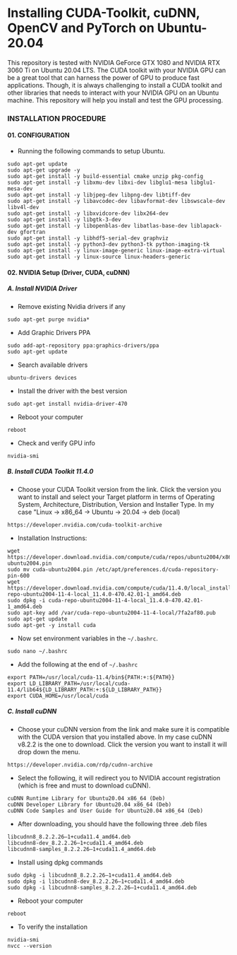 # Installing CUDA-Toolkit, cuDNN, OpenCV and PyTorch on Ubuntu-20.04
This repository is tested with NVIDIA GeForce GTX 1080 and NVIDIA RTX 3060 Ti on Ubuntu 20.04 LTS. 
The CUDA toolkit with your NVIDIA GPU can be a great tool that can harness the power of GPU to produce fast applications. Though, it is always challenging to install a CUDA toolkit and other libraries that needs to interact with your NVIDIA GPU on an Ubuntu machine. This repository will help you install and test the GPU processing. 


### INSTALLATION PROCEDURE

#### 01. CONFIGURATION
- Running the following commands to setup Ubuntu.
```
sudo apt-get update
sudo apt-get upgrade -y
sudo apt-get install -y build-essential cmake unzip pkg-config
sudo apt-get install -y libxmu-dev libxi-dev libglu1-mesa libglu1-mesa-dev
sudo apt-get install -y libjpeg-dev libpng-dev libtiff-dev
sudo apt-get install -y libavcodec-dev libavformat-dev libswscale-dev libv4l-dev
sudo apt-get install -y libxvidcore-dev libx264-dev
sudo apt-get install -y libgtk-3-dev
sudo apt-get install -y libopenblas-dev libatlas-base-dev liblapack-dev gfortran
sudo apt-get install -y libhdf5-serial-dev graphviz
sudo apt-get install -y python3-dev python3-tk python-imaging-tk
sudo apt-get install -y linux-image-generic linux-image-extra-virtual
sudo apt-get install -y linux-source linux-headers-generic
```

#### 02. NVIDIA Setup (Driver, CUDA, cuDNN)
##### A. Install NVIDIA Driver
- Remove existing Nvidia drivers if any
```
sudo apt-get purge nvidia*
```
- Add Graphic Drivers PPA
```
sudo add-apt-repository ppa:graphics-drivers/ppa
sudo apt-get update
```
- Search available drivers
```
ubuntu-drivers devices
```
- Install the driver with the best version
```
sudo apt-get install nvidia-driver-470
```
- Reboot your computer
```
reboot
```
- Check and verify GPU info
```
nvidia-smi
```

##### B. Install CUDA Toolkit 11.4.0
- Choose your CUDA Toolkit version from the link. Click the version you want to install and select your Target platform in terms of Operating System, 
Architecture, Distribution, Version and Installer Type. In my case "Linux -> x86_64 -> Ubuntu -> 20.04 -> deb (local)
```
https://developer.nvidia.com/cuda-toolkit-archive
```
- Installation Instructions:
```
wget https://developer.download.nvidia.com/compute/cuda/repos/ubuntu2004/x86_64/cuda-ubuntu2004.pin
sudo mv cuda-ubuntu2004.pin /etc/apt/preferences.d/cuda-repository-pin-600
wget https://developer.download.nvidia.com/compute/cuda/11.4.0/local_installers/cuda-repo-ubuntu2004-11-4-local_11.4.0-470.42.01-1_amd64.deb
sudo dpkg -i cuda-repo-ubuntu2004-11-4-local_11.4.0-470.42.01-1_amd64.deb
sudo apt-key add /var/cuda-repo-ubuntu2004-11-4-local/7fa2af80.pub
sudo apt-get update
sudo apt-get -y install cuda
```
- Now set environment variables in the `~/.bashrc`.
```
sudo nano ~/.bashrc
```
- Add the following at the end of `~/.bashrc`
```
export PATH=/usr/local/cuda-11.4/bin${PATH:+:${PATH}}
export LD_LIBRARY_PATH=/usr/local/cuda-11.4/lib64${LD_LIBRARY_PATH:+:${LD_LIBRARY_PATH}}
export CUDA_HOME=/usr/local/cuda
```

##### C. Install cuDNN
- Choose your cuDNN version from the link and make sure it is compatible with the CUDA version that you installed above. In my case cuDNN v8.2.2 is the one to download. Click the version you want to install it will drop down the menu.
```
https://developer.nvidia.com/rdp/cudnn-archive
```
- Select the following, it will redirect you to NVIDIA account registration (which is free and must to download cuDNN). 
```
cuDNN Runtime Library for Ubuntu20.04 x86_64 (Deb)
cuDNN Developer Library for Ubuntu20.04 x86_64 (Deb)
cuDNN Code Samples and User Guide for Ubuntu20.04 x86_64 (Deb)
```
- After downloading, you should have the following three .deb files
```
libcudnn8_8.2.2.26–1+cuda11.4_amd64.deb
libcudnn8-dev_8.2.2.26–1+cuda11.4_amd64.deb
libcudnn8-samples_8.2.2.26–1+cuda11.4_amd64.deb
```
- Install using dpkg commands
```
sudo dpkg -i libcudnn8_8.2.2.26–1+cuda11.4_amd64.deb
sudo dpkg -i libcudnn8-dev_8.2.2.26–1+cuda11.4_amd64.deb
sudo dpkg -i libcudnn8-samples_8.2.2.26–1+cuda11.4_amd64.deb
```
- Reboot your computer
```
reboot
```
- To verify the installation
```
nvidia-smi
nvcc --version
```


